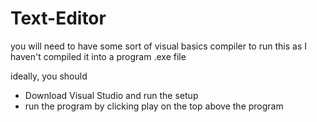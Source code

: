 # Text-Editor

you will need to have some sort of visual basics compiler to run this as I haven't compiled it into a program .exe file 

ideally, you should 
- Download Visual Studio and run the setup
- run the program by clicking play on the top above the program
